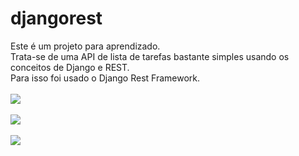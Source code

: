 # djangorest
Este é um projeto para aprendizado. <br />Trata-se de uma API de lista de tarefas bastante simples usando os conceitos de Django e REST.
<br />Para isso foi usado o Django Rest Framework.<br /><br />
<img src="https://github.com/regianembrito/djangorest/blob/main/prints/TodoInstance.png"><br /><br />
<img src="https://github.com/regianembrito/djangorest/blob/main/prints/TodoInstanceEdit.png"><br /><br />
<img src="https://github.com/regianembrito/djangorest/blob/main/prints/TodoListAll.png"><br /><br />

